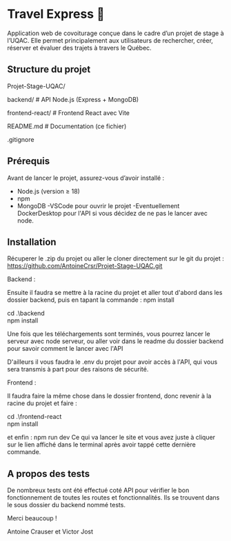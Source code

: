 # Travel Express 🚗

Application web de covoiturage conçue dans le cadre d’un projet de stage à l’UQAC. Elle permet principalement aux utilisateurs de rechercher, créer, réserver et évaluer des trajets à travers le Québec.

## Structure du projet

Projet-Stage-UQAC/

backend/ # API Node.js (Express + MongoDB)

frontend-react/ # Frontend React avec Vite

README.md # Documentation (ce fichier)

.gitignore

## Prérequis

Avant de lancer le projet, assurez-vous d’avoir installé :

- Node.js (version ≥ 18)
- npm
- MongoDB
  -VSCode pour ouvrir le projet
  -Eventuellement DockerDesktop pour l'API si vous décidez de ne pas le lancer avec node.

## Installation

Récuperer le .zip du projet ou aller le cloner directement sur le git du projet :
https://github.com/AntoineCrsr/Projet-Stage-UQAC.git

Backend :

Ensuite il faudra se mettre à la racine du projet et aller tout d'abord dans les dossier backend,
puis en tapant la commande : npm install

cd .\backend\
npm install

Une fois que les téléchargements sont terminés, vous pourrez lancer le serveur avec node serveur, ou aller voir dans le readme du dossier backend pour savoir comment le lancer avec l'API

D'ailleurs il vous faudra le .env du projet pour avoir accès à l'API, qui vous sera transmis à part pour des raisons de
sécurité.

Frontend :

Il faudra faire la même chose dans le dossier frontend, donc revenir à la racine du projet et faire :

cd .\frontend-react\
npm install

et enfin : npm run dev
Ce qui va lancer le site et vous avez juste à cliquer sur le lien affiché dans le terminal après avoir tappé cette dernière commande.

## A propos des tests

De nombreux tests ont été effectué coté API pour vérifier le bon fonctionnement de toutes les routes et fonctionnalités.
Ils se trouvent dans le sous dossier du backend nommé tests.

Merci beaucoup !

Antoine Crauser et Victor Jost
